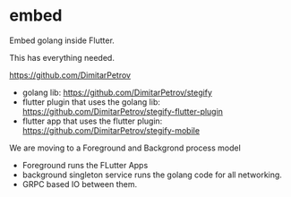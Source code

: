 # embed

Embed golang inside Flutter.

This has everything needed.

https://github.com/DimitarPetrov

- golang lib: https://github.com/DimitarPetrov/stegify
- flutter plugin that uses the golang lib: https://github.com/DimitarPetrov/stegify-flutter-plugin
- flutter app that uses the flutter plugin: https://github.com/DimitarPetrov/stegify-mobile


We are moving to a Foreground and Backgrond process model
- Foreground runs the FLutter Apps
- background singleton service runs the golang code for all networking.
- GRPC based IO between them.
